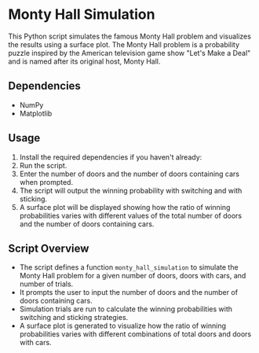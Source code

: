 # Monty Hall Simulation

This Python script simulates the famous Monty Hall problem and visualizes the results using a surface plot. The Monty Hall problem is a probability puzzle inspired by the American television game show "Let's Make a Deal" and is named after its original host, Monty Hall.

## Dependencies
- NumPy
- Matplotlib

## Usage
1. Install the required dependencies if you haven't already:
2. Run the script.
3. Enter the number of doors and the number of doors containing cars when prompted.
4. The script will output the winning probability with switching and with sticking.
5. A surface plot will be displayed showing how the ratio of winning probabilities varies with different values of the total number of doors and the number of doors containing cars.

## Script Overview
- The script defines a function `monty_hall_simulation` to simulate the Monty Hall problem for a given number of doors, doors with cars, and number of trials.
- It prompts the user to input the number of doors and the number of doors containing cars.
- Simulation trials are run to calculate the winning probabilities with switching and sticking strategies.
- A surface plot is generated to visualize how the ratio of winning probabilities varies with different combinations of total doors and doors with cars.